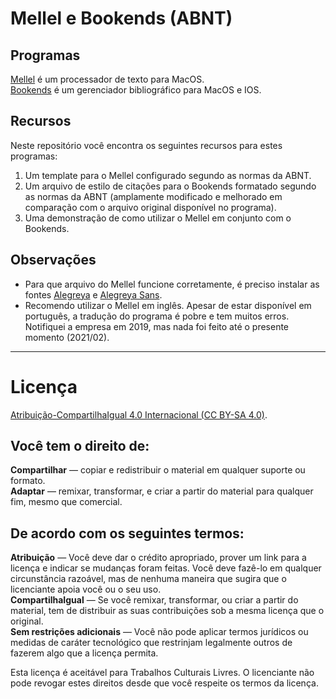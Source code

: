 # Mellel e Bookends (ABNT)

## Programas

[Mellel](https://www.mellel.com) é um processador de texto para MacOS.  
[Bookends](https://www.sonnysoftware.com) é um gerenciador bibliográfico para MacOS e IOS.  

## Recursos

Neste repositório você encontra os seguintes recursos para estes programas:

1. Um template para o Mellel configurado segundo as normas da ABNT.
2. Um arquivo de estilo de citações para o Bookends formatado segundo as normas da ABNT (amplamente modificado e melhorado em comparação com o arquivo original disponível no programa).
3. Uma demonstração de como utilizar o Mellel em conjunto com o Bookends.


## Observações

- Para que arquivo do Mellel funcione corretamente, é preciso instalar as fontes [Alegreya](https://fonts.google.com/specimen/Alegreya) e [Alegreya Sans](https://fonts.google.com/specimen/Alegreya+Sans).
- Recomendo utilizar o Mellel em inglês. Apesar de estar disponível em português, a tradução do programa é pobre e tem muitos erros. Notifiquei a empresa em 2019, mas nada foi feito até o presente momento (2021/02).

---


# Licença

[Atribuição-CompartilhaIgual 4.0 Internacional (CC BY-SA 4.0)](https://creativecommons.org/licenses/by-sa/4.0/deed.pt_BR).

## Você tem o direito de:

**Compartilhar** — copiar e redistribuir o material em qualquer suporte ou formato.  
**Adaptar** — remixar, transformar, e criar a partir do material para qualquer fim, mesmo que comercial.

## De acordo com os seguintes termos:

**Atribuição** — Você deve dar o crédito apropriado, prover um link para a licença e indicar se mudanças foram feitas. Você deve fazê-lo em qualquer circunstância razoável, mas de nenhuma maneira que sugira que o licenciante apoia você ou o seu uso.  
**CompartilhaIgual** — Se você remixar, transformar, ou criar a partir do material, tem de distribuir as suas contribuições sob a mesma licença que o original.   
**Sem restrições adicionais** — Você não pode aplicar termos jurídicos ou medidas de caráter tecnológico que restrinjam legalmente outros de fazerem algo que a licença permita.  

Esta licença é aceitável para Trabalhos Culturais Livres. O licenciante não pode revogar estes direitos desde que você respeite os termos da licença.
